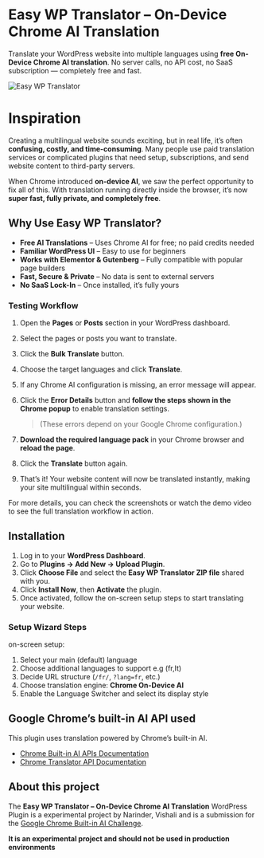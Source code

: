 
# Easy WP Translator – On-Device Chrome AI Translation

Translate your WordPress website into multiple languages using **free On-Device Chrome AI translation**.
No server calls, no API cost, no SaaS subscription — completely free and fast.

![Easy WP Translator](https://res.cloudinary.com/cooltimeline/image/upload/v1761653758/Easy_WP_Translator_Thumbnail_ama1dm.gif)

# Inspiration 
Creating a multilingual website sounds exciting, but in real life, it’s often **confusing, costly, and time-consuming**. Many people use paid translation services or complicated plugins that need setup, subscriptions, and send website content to third-party servers.

When Chrome introduced **on-device AI**, we saw the perfect opportunity to fix all of this.
With translation running directly inside the browser, it’s now **super fast, fully private, and completely free**.


## Why Use Easy WP Translator?

* **Free AI Translations** – Uses Chrome AI for free; no paid credits needed
* **Familiar WordPress UI** – Easy to use for beginners
* **Works with Elementor & Gutenberg** – Fully compatible with popular page builders
* **Fast, Secure & Private** – No data is sent to external servers
* **No SaaS Lock-In** – Once installed, it’s fully yours


### Testing Workflow

1. Open the **Pages** or **Posts** section in your WordPress dashboard.
2. Select the pages or posts you want to translate.
3. Click the **Bulk Translate** button.
4. Choose the target languages and click **Translate**.
5. If any Chrome AI configuration is missing, an error message will appear.
6. Click the **Error Details** button and **follow the steps shown in the Chrome popup** to enable translation settings.

   > (These errors depend on your Google Chrome configuration.)

7. **Download the required language pack** in your Chrome browser and **reload the page**.
8. Click the **Translate** button again.
9. That’s it! Your website content will now be translated instantly, making your site multilingual within seconds.

For more details, you can check the screenshots or watch the demo video to see the full translation workflow in action.



## Installation

1. Log in to your **WordPress Dashboard**.
2. Go to **Plugins → Add New → Upload Plugin**.
3. Click **Choose File** and select the **Easy WP Translator ZIP file** shared with you.
4. Click **Install Now**, then **Activate** the plugin.
5. Once activated, follow the on-screen setup steps to start translating your website.

### Setup Wizard Steps

on-screen setup:

1. Select your main (default) language
2. Choose additional languages to support e.g (fr,It)
3. Decide URL structure (`/fr/`, `?lang=fr`, etc.)
4. Choose translation engine: **Chrome On-Device AI**
5. Enable the Language Switcher and select its display style

## Google Chrome’s built-in AI API used

This plugin uses translation powered by Chrome’s built-in AI.

* [Chrome Built-in AI APIs Documentation](https://developer.chrome.com/docs/ai/built-in-apis)
* [Chrome Translator API Documentation](https://developer.chrome.com/docs/ai/translator-api)

## About this project

The **Easy WP Translator – On-Device Chrome AI Translation** WordPress Plugin is a experimental project by Narinder, Vishali and is a submission for the [Google Chrome Built-in AI Challenge](https://googlechromeai.devpost.com/).  

**It is an experimental project and should not be used in production environments**



